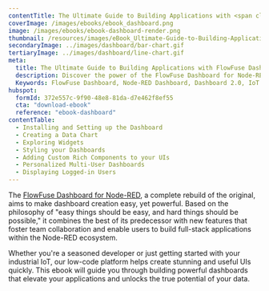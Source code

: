 ```yaml
---
contentTitle: The Ultimate Guide to Building Applications with <span class="inline-block">FlowFuse Dashboard for Node-RED</span>
coverImage: /images/ebooks/ebook_dashboard.png
image: /images/ebooks/ebook-dashboard-render.png
thumbnail: /resources/images/eBook_Ultimate-Guide-to-Building-Applications-with-FlowFuse-Dashboard-for-Node-RED.png
secondaryImage: ../images/dashboard/bar-chart.gif
tertiaryImage: ../images/dashboard/line-chart.gif
meta:
  title: The Ultimate Guide to Building Applications with FlowFuse Dashboard for Node-RED
  description: Discover the power of the FlowFuse Dashboard for Node-RED with our comprehensive eBook. Learn how to effortlessly create stunning UIs, from data charts to custom components, and enable collaborative full-stack application development. Ideal for developers of all levels, this guide unlocks the potential of your data in industrial IoT environments.
  Keywords: FlowFuse Dashboard, Node-RED Dashboard, Dashboard 2.0, IoT dashboard creation, Low-code platform, Data visualization, UI development, Industrial IoT, Dashboard design
hubspot:
  formId: 372e557c-9f90-48e8-81da-d7e462f8ef55
  cta: "download-ebook"
  reference: "ebook-dashboard"
contentTable:
  - Installing and Setting up the Dashboard 	
  - Creating a Data Chart	
  - Exploring Widgets	
  - Styling your Dashboards	
  - Adding Custom Rich Components to your UIs	
  - Personalized Multi-User Dashboards	
  - Displaying Logged-in Users
---
```


The [FlowFuse Dashboard for Node-RED](/product/dashboard/), a complete rebuild of the original, aims to make dashboard creation easy, yet powerful. Based on the philosophy of "easy things should be easy, and hard things should be possible," it combines the best of its predecessor with new features that foster team collaboration and enable users to build full-stack applications within the Node-RED ecosystem. 

Whether you're a seasoned developer or just getting started with your industrial IoT, our low-code platform helps create stunning and useful UIs quickly.  This ebook will guide you through building powerful dashboards that elevate your applications and unlocks the true potential of your data.   
